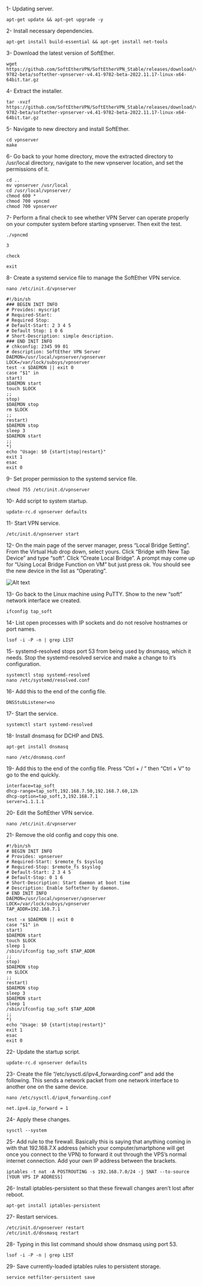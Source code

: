 1- Updating server.

```
apt-get update && apt-get upgrade -y
```
2- Install necessary dependencies.

```
apt-get install build-essential && apt-get install net-tools
```
3- Download the latest version of SoftEther.

```
wget https://github.com/SoftEtherVPN/SoftEtherVPN_Stable/releases/download/v4.41-9782-beta/softether-vpnserver-v4.41-9782-beta-2022.11.17-linux-x64-64bit.tar.gz
```
4- Extract the installer.

```
tar -xvzf https://github.com/SoftEtherVPN/SoftEtherVPN_Stable/releases/download/v4.41-9782-beta/softether-vpnserver-v4.41-9782-beta-2022.11.17-linux-x64-64bit.tar.gz
```
5- Navigate to new directory and install SoftEther.

```
cd vpnserver
make
```
6- Go back to your home directory, move the extracted directory to /usr/local directory, navigate to the new vpnserver location, and set the permissions of it.

```
cd ..
mv vpnserver /usr/local
cd /usr/local/vpnserver/
chmod 600 *
chmod 700 vpncmd
chmod 700 vpnserver
```
7- Perform a final check to see whether VPN Server can operate properly on your computer system before starting vpnserver. Then exit the test.

```
./vpncmd
```
```
3
```
```
check
```
```
exit
```

8- Create a systemd service file to manage the SoftEther VPN service.

```
nano /etc/init.d/vpnserver
```
```
#!/bin/sh
### BEGIN INIT INFO
# Provides: myscript
# Required-Start:
# Required Stop:
# Default-Start: 2 3 4 5
# Default Stop: 1 0 6
# Short-Description: simple description.
### END INIT INFO
# chkconfig: 2345 99 01
# description: SoftEther VPN Server
DAEMON=/usr/local/vpnserver/vpnserver
LOCK=/var/lock/subsys/vpnserver
test -x $DAEMON || exit 0
case "$1" in
start)
$DAEMON start
touch $LOCK
;;
stop)
$DAEMON stop
rm $LOCK
;;
restart)
$DAEMON stop
sleep 3
$DAEMON start
;;
*)
echo "Usage: $0 {start|stop|restart}"
exit 1
esac
exit 0
```
9- Set proper permission to the systemd service file.

```
chmod 755 /etc/init.d/vpnserver
```
10- Add script to system startup.

```
update-rc.d vpnserver defaults
```
11- Start VPN service.

```
/etc/init.d/vpnserver start
```
12- On the main page of the server manager, press “Local Bridge Setting”. From the Virtual Hub drop down, select yours. Click “Bridge with New Tap Device” and type “soft”. Click “Create Local Bridge”. A prompt may come up for “Using Local Bridge Function on VM” but just press ok. You should see the new device in the list as “Operating”.

![Alt text](https://github.com/koopichi/softether/blob/main/softether1.png)

13- Go back to the Linux machine using PuTTY. Show to the new “soft” network interface we created.

```
ifconfig tap_soft
```
14- List open processes with IP sockets and do not resolve hostnames or port names.

```
lsof -i -P -n | grep LIST
```
15- systemd-resolved stops port 53 from being used by dnsmasq, which it needs. Stop the systemd-resolved service and make a change to it’s configuration.

```
systemctl stop systemd-resolved
nano /etc/systemd/resolved.conf
```
16- Add this to the end of the config file.

```
DNSStubListener=no
```
17- Start the service.

```
systemctl start systemd-resolved
```
18- Install dnsmasq for DCHP and DNS.

```
apt-get install dnsmasq
```
```
nano /etc/dnsmasq.conf
```
19- Add this to the end of the config file. Press “Ctrl + / ” then “Ctrl + V” to go to the end quickly.

```
interface=tap_soft
dhcp-range=tap_soft,192.168.7.50,192.168.7.60,12h
dhcp-option=tap_soft,3,192.168.7.1
server=1.1.1.1
```

20- Edit the SoftEther VPN service.

```
nano /etc/init.d/vpnserver
```

21- Remove the old config and copy this one.

```
#!/bin/sh
# BEGIN INIT INFO
# Provides: vpnserver
# Required-Start: $remote_fs $syslog
# Required-Stop: $remote_fs $syslog
# Default-Start: 2 3 4 5
# Default-Stop: 0 1 6
# Short-Description: Start daemon at boot time
# Description: Enable Softether by daemon.
# END INIT INFO
DAEMON=/usr/local/vpnserver/vpnserver
LOCK=/var/lock/subsys/vpnserver
TAP_ADDR=192.168.7.1

test -x $DAEMON || exit 0
case "$1" in
start)
$DAEMON start
touch $LOCK
sleep 1
/sbin/ifconfig tap_soft $TAP_ADDR
;;
stop)
$DAEMON stop
rm $LOCK
;;
restart)
$DAEMON stop
sleep 3
$DAEMON start
sleep 1
/sbin/ifconfig tap_soft $TAP_ADDR
;;
*)
echo "Usage: $0 {start|stop|restart}"
exit 1
esac
exit 0
```
22- Update the startup script.

```
update-rc.d vpnserver defaults
```
23- Create the file “/etc/sysctl.d/ipv4_forwarding.conf” and add the following. This sends a network packet from one network interface to another one on the same device.

```
nano /etc/sysctl.d/ipv4_forwarding.conf
```
```
net.ipv4.ip_forward = 1
```

24- Apply these changes.

```
sysctl --system
```
25- Add rule to the firewall. Basically this is saying that anything coming in with that 192.168.7.X address (which your computer/smartphone will get once you connect to the VPN) to forward it out through the VPS’s normal internet connection. Add your own IP address between the brackets.

```
iptables -t nat -A POSTROUTING -s 192.168.7.0/24 -j SNAT --to-source [YOUR VPS IP ADDRESS]
```
26- Install iptables-persistent so that these firewall changes aren’t lost after reboot.

```
apt-get install iptables-persistent
```

27- Restart services.
```
/etc/init.d/vpnserver restart
/etc/init.d/dnsmasq restart
```

28- Typing in this list command should show dnsmasq using port 53.

```
lsof -i -P -n | grep LIST
```
29- Save currently-loaded iptables rules to persistent storage.

```
service netfilter-persistent save
```





